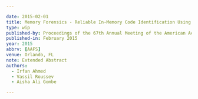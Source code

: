 ```yaml
---

date: 2015-02-01
title: Memory Forensics - Reliable In-Memory Code Identification Using Relocatable Pointers
type: wip
published-by: Proceedings of the 67th Annual Meeting of the American Academy of Forensic Sciences
published-in: February 2015
year: 2015
abbrv: [AAFS]
venue: Orlando, FL
note: Extended Abstract
authors:
  - Irfan Ahmed
  - Vassil Roussev
  - Aisha Ali Gombe

---
```

